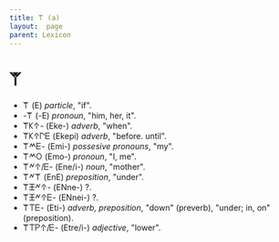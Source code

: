 ```yaml
---
title: 𐊚 (a)
layout:  page
parent: Lexicon
---
```




# 𐊚


- 𐊚 (E) *particle*, "if".
- -𐊚 (-E) *pronoun*, "him, her, it".
- 𐊚𐊋𐊁- (Eke-) *adverb*, "when".
- 𐊚𐊋𐊁𐊓𐊆 (Ekepi) *adverb*, "before. until".
- 𐊚𐊎𐊆- (Emi-) *possesive pronouns*, "my".
- 𐊚𐊎𐊒 (Emo-) *pronoun*, "I, me".
- 𐊚𐊏𐊁/𐊆- (Ene/i-) *noun*, "mother".
- 𐊚𐊏𐊚 (EnE) *preposition*, "under".
- 𐊚𐊑𐊏𐊁- (ENne-) ?.
- 𐊚𐊑𐊏𐊁𐊆- (ENnei-) ?.
- 𐊚𐊗𐊆- (Eti-) *adverb, preposition*, "down" (preverb), "under; in, on" (preposition).
- 𐊚𐊗𐊕𐊁/𐊆- (Etre/i-) *adjective*, "lower".